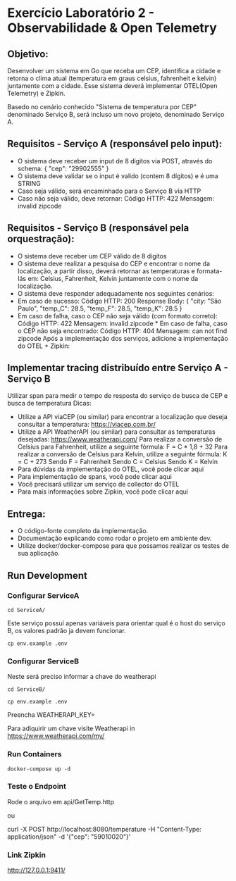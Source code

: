 # Exercício Laboratório 2 - Observabilidade & Open Telemetry

## Objetivo: 
Desenvolver um sistema em Go que receba um CEP, identifica a cidade e retorna o clima atual (temperatura em graus celsius, fahrenheit e kelvin) juntamente com a cidade. Esse sistema deverá implementar OTEL(Open Telemetry) e Zipkin.

Basedo no cenário conhecido "Sistema de temperatura por CEP" denominado Serviço B, será incluso um novo projeto, denominado Serviço A.

## Requisitos - Serviço A (responsável pelo input):

* O sistema deve receber um input de 8 dígitos via POST, através do schema:  { "cep": "29902555" }
* O sistema deve validar se o input é valido (contem 8 dígitos) e é uma STRING
* Caso seja válido, será encaminhado para o Serviço B via HTTP
* Caso não seja válido, deve retornar:
  Código HTTP: 422
  Mensagem: invalid zipcode
  
## Requisitos - Serviço B (responsável pela orquestração):

* O sistema deve receber um CEP válido de 8 digitos
* O sistema deve realizar a pesquisa do CEP e encontrar o nome da localização, a partir disso, deverá retornar as temperaturas e formata-lás em: Celsius, Fahrenheit, Kelvin juntamente com o nome da localização.
* O sistema deve responder adequadamente nos seguintes cenários:
* Em caso de sucesso:
Código HTTP: 200
Response Body: { "city: "São Paulo", "temp_C": 28.5, "temp_F": 28.5, "temp_K": 28.5 }
* Em caso de falha, caso o CEP não seja válido (com formato correto):
Código HTTP: 422
Mensagem: invalid zipcode
​​* ​Em caso de falha, caso o CEP não seja encontrado:
Código HTTP: 404
Mensagem: can not find zipcode
Após a implementação dos serviços, adicione a implementação do OTEL + Zipkin:

## Implementar tracing distribuído entre Serviço A - Serviço B

Utilizar span para medir o tempo de resposta do serviço de busca de CEP e busca de temperatura
Dicas:

* Utilize a API viaCEP (ou similar) para encontrar a localização que deseja consultar a temperatura: https://viacep.com.br/
* Utilize a API WeatherAPI (ou similar) para consultar as temperaturas desejadas: https://www.weatherapi.com/
Para realizar a conversão de Celsius para Fahrenheit, utilize a seguinte fórmula: F = C * 1,8 + 32
Para realizar a conversão de Celsius para Kelvin, utilize a seguinte fórmula: K = C + 273
Sendo F = Fahrenheit
Sendo C = Celsius
Sendo K = Kelvin
* Para dúvidas da implementação do OTEL, você pode clicar aqui
* Para implementação de spans, você pode clicar aqui
* Você precisará utilizar um serviço de collector do OTEL
* Para mais informações sobre Zipkin, você pode clicar aqui
  
## Entrega:

* O código-fonte completo da implementação.
* Documentação explicando como rodar o projeto em ambiente dev.
* Utilize docker/docker-compose para que possamos realizar os testes de sua aplicação.

## Run Development

### Configurar ServiceA
```
cd ServiceA/
```

Este serviço possuí apenas variáveis para orientar qual é o host do serviço B, os valores padrão ja devem funcionar.

```
cp env.example .env
```

### Configurar ServiceB
Neste será preciso informar a chave do weatherapi
```
cd ServiceB/
```
```
cp env.example .env
```
Preencha WEATHERAPI_KEY=

Para adiquirir um chave visite Weatherapi in https://www.weatherapi.com/my/

### Run Containers

```
docker-compose up -d
```

### Teste o Endpoint

Rode o arquivo em api/GetTemp.http

ou

curl -X POST http://localhost:8080/temperature -H "Content-Type: application/json" -d '{"cep": "59010020"}'

### Link Zipkin
http://127.0.0.1:9411/